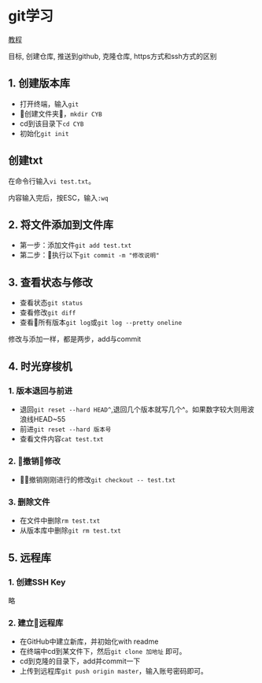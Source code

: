 # git学习

[教程](https://www.liaoxuefeng.com/wiki/0013739516305929606dd18361248578c67b8067c8c017b000)

目标, 创建仓库, 推送到github, 克隆仓库, https方式和ssh方式的区别

## 1. 创建版本库

* 打开终端，输入`git`
* 创建文件夹，`mkdir CYB`
* cd到该目录下`cd CYB`
* 初始化`git init`

## 创建txt

在命令行输入`vi test.txt`。

内容输入完后，按ESC，输入`:wq`

## 2. 将文件添加到文件库

* 第一步：添加文件`git add test.txt`
* 第二步：执行以下`git commit -m "修改说明"`

## 3. 查看状态与修改

* 查看状态`git status`
* 查看修改`git diff`
* 查看所有版本`git log`或`git log --pretty oneline`

修改与添加一样，都是两步，add与commit

## 4. 时光穿梭机

### 1. 版本退回与前进

* 退回`git reset --hard HEAD^`,退回几个版本就写几个^。如果数字较大则用波浪线HEAD~55
* 前进`git reset --hard 版本号`
* 查看文件内容`cat test.txt`

### 2. 撤销修改

* 撤销刚刚进行的修改`git checkout -- test.txt`

### 3. 删除文件

* 在文件中删除`rm test.txt`
* 从版本库中删除`git rm test.txt`

## 5. 远程库

### 1. 创建SSH Key

略

### 2. 建立远程库

* 在GitHub中建立新库，并初始化with readme
* 在终端中cd到某文件下，然后`git clone 加地址` 即可。
* cd到克隆的目录下，add并commit一下
* 上传到远程库`git push origin master`，输入账号密码即可。